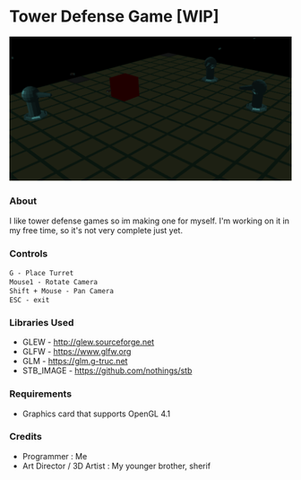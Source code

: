 # Tower Defense Game [WIP]

![showcase](assets/misc/showcase.gif)

### About
I like tower defense games so im making one for myself. I'm working on it in my free time, so it's not very complete just yet.

### Controls
```
G - Place Turret
Mouse1 - Rotate Camera
Shift + Mouse - Pan Camera
ESC - exit
```
### Libraries Used
- GLEW - http://glew.sourceforge.net
- GLFW - https://www.glfw.org
- GLM  - https://glm.g-truc.net
- STB_IMAGE - https://github.com/nothings/stb

### Requirements
- Graphics card that supports OpenGL 4.1

### Credits
- Programmer : Me
- Art Director / 3D Artist : My younger brother, sherif